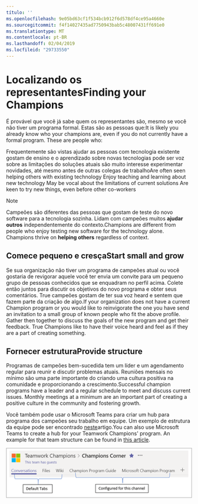 ```yaml
---
título: ''
ms.openlocfilehash: 9e05bd63cf1f534bcb912f6d578df4ce95a4660e
ms.sourcegitcommit: f4f14027435ad7750943bab5c48007431ff691e0
ms.translationtype: MT
ms.contentlocale: pt-BR
ms.lasthandoff: 02/04/2019
ms.locfileid: "29733550"
---
```

# <a name="finding-your-champions"></a><span data-ttu-id="30053-102">Localizando os representantes</span><span class="sxs-lookup"><span data-stu-id="30053-102">Finding your Champions</span></span> 

<span data-ttu-id="30053-p101">É provável que você já sabe quem os representantes são, mesmo se você não tiver um programa formal.  Estas são as pessoas que:</span><span class="sxs-lookup"><span data-stu-id="30053-p101">It is likely you already know who your champions are, even if you do not currently have a formal program.  These are people who:</span></span>

<span data-ttu-id="30053-105">Frequentemente são vistas ajudar as pessoas com tecnologia existente gostam de ensino e o aprendizado sobre novas tecnologias pode ser voz sobre as limitações do soluções atuais são muito interesse experimentar novidades, até mesmo antes de outras colegas de trabalho</span><span class="sxs-lookup"><span data-stu-id="30053-105">Are often seen helping others with existing technology Enjoy teaching and learning about new technology May be vocal about the limitations of current solutions Are keen to try new things, even before other co-workers</span></span>

> [!NOTE]
> <span data-ttu-id="30053-p102">Campeões são diferentes das pessoas que gostam de teste do novo software para a tecnologia sozinha. Lidam com campeões muitos **ajudar outros** independentemente do contexto.</span><span class="sxs-lookup"><span data-stu-id="30053-p102">Champions are different from people who enjoy testing new software for the technology alone. Champions thrive on **helping others** regardless of context.</span></span> 

## <a name="start-small-and-grow"></a><span data-ttu-id="30053-108">Comece pequeno e cresça</span><span class="sxs-lookup"><span data-stu-id="30053-108">Start small and grow</span></span>

<span data-ttu-id="30053-p103">Se sua organização não tiver um programa de campeões atual ou você gostaria de revigorar aquele você ter envia um convite para um pequeno grupo de pessoas conhecidos que se enquadram no perfil acima.  Colete então juntos para discutir os objetivos do novo programa e obter seus comentários. True campeões gostam de ter sua voz heard e sentem que fazem parte da criação de algo.</span><span class="sxs-lookup"><span data-stu-id="30053-p103">If your organization does not have a current Champion program or you would like to reinvigorate the one you have send an invitation to a small group of known people who fit the above profile.  Gather then together to discuss the goals of the new program and get their feedback. True Champions like to have their voice heard and feel as if they are a part of creating something.</span></span>  

## <a name="provide-structure"></a><span data-ttu-id="30053-112">Fornecer estrutura</span><span class="sxs-lookup"><span data-stu-id="30053-112">Provide structure</span></span>

<span data-ttu-id="30053-p104">Programas de campeões bem-sucedida tem um líder e um agendamento regular para reunir e discutir problemas atuais.  Reuniões mensais no mínimo são uma parte importante do criando uma cultura positiva na comunidade e proporcionando a crescimento.</span><span class="sxs-lookup"><span data-stu-id="30053-p104">Successful champion programs have a leader and a regular schedule to meet and discuss current issues.  Monthly meetings at a minimum are an important part of creating a positive culture in the community and fostering growth.</span></span>  

<span data-ttu-id="30053-p105">Você também pode usar o Microsoft Teams para criar um hub para programa dos campeões seu trabalho em equipe.  Um exemplo de estrutura da equipe pode ser encontrado [neste](https://docs.microsoft.com/en-us/MicrosoftTeams/teams-adoption-your-first-teams)artigo.</span><span class="sxs-lookup"><span data-stu-id="30053-p105">You can also use Microsoft Teams to create a hub for your Teamwork Champions' program.  An example for that team structure can be found in [this article](https://docs.microsoft.com/en-us/MicrosoftTeams/teams-adoption-your-first-teams).</span></span>

![guias de equipe campeões de trabalho em equipe](media/teams-adoption-tab-example.png)